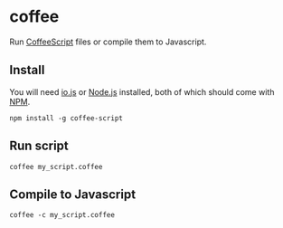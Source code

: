 # coffee

Run [CoffeeScript](http://coffeescript.org/) files or compile them to
Javascript.


## Install

You will need [io.js](https://iojs.org/) or
[Node.js](https://nodejs.org/) installed, both of which should come with
[NPM](https://www.npmjs.com/).

	npm install -g coffee-script


## Run script

	coffee my_script.coffee


## Compile to Javascript

	coffee -c my_script.coffee
